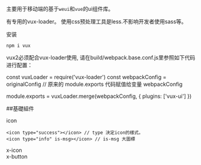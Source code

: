 主要用于移动端的基于`weui`和`vue`的ui组件库。  

有专用的vux-loader。
使用css预处理工具是less.不影响开发者使用sass等。  

安装  

	npm i vux

vux2必须配合vux-loader使用, 请在build/webpack.base.conf.js里参照如下代码进行配置：

const vuxLoader = require('vux-loader')
const webpackConfig = originalConfig // 原来的 module.exports 代码赋值给变量 webpackConfig

module.exports = vuxLoader.merge(webpackConfig, {
  plugins: ['vux-ui']
})

##基礎組件  

icon  

	<icon type="success"></icon> // type 決定icon的樣式。
	<icon type="info" is-msg></icon> // is-msg 大圖標

x-icon  
x-button